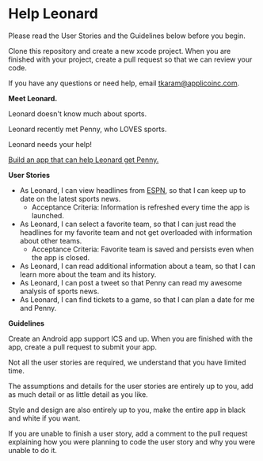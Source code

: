 Help Leonard
============

Please read the User Stories and the Guidelines below before you begin.

Clone this repository and create a new xcode project. When you are finished with your project, create a pull request so that we can review your code.

If you have any questions or need help, email tkaram@applicoinc.com.

<b>Meet Leonard.</b>

Leonard doesn't know much about sports.

Leonard recently met Penny, who LOVES sports.

Leonard needs your help!

<u>Build an app that can help Leonard get Penny.</u>

<b>User Stories</b>

<ul>
<li>As Leonard, I can view headlines from <a href="http://developer.espn.com/" target="_blank">ESPN</a>, so that I can keep up to date on the latest sports news.
<ul><li>Acceptance Criteria: Information is refreshed every time the app is launched.</li></ul></li>
<li>As Leonard, I can select a favorite team, so that I can just read the headlines for my favorite team and not get overloaded with information about other teams.
<ul><li>Acceptance Criteria: Favorite team is saved and persists even when the app is closed.</li></ul></li>
<li>As Leonard, I can read additional information about a team, so that I can learn more about the team and its history.</li>
<li>As Leonard, I can post a tweet so that Penny can read my awesome analysis of sports news.</li>
<li>As Leonard, I can find tickets to a game, so that I can plan a date for me and Penny.</li>
</ul>

<b>Guidelines</b>

Create an Android app support ICS and up. When you are finished with the app, create a pull request to submit your app.

Not all the user stories are required, we understand that you have limited time.

The assumptions and details for the user stories are entirely up to you, add as much detail or as little detail as you like.

Style and design are also entirely up to you, make the entire app in black and white if you want.

If you are unable to finish a user story, add a comment to the pull request explaining how you were planning to code the user story and why you were unable to do it.

